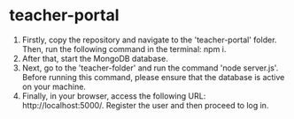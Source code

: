 # teacher-portal

1. Firstly, copy the repository and navigate to the 'teacher-portal' folder. Then, run the following command in the terminal: npm i.
2. After that, start the MongoDB database.
3. Next, go to the 'teacher-folder' and run the command 'node server.js'. Before running this command, please ensure that the database is active on your machine.
4. Finally, in your browser, access the following URL: http://localhost:5000/. Register the user and then proceed to log in.
